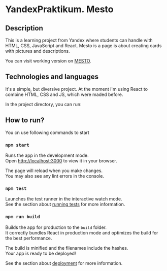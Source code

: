 # YandexPraktikum. Mesto

## Description

This is a learning project from Yandex where students can handle with HTML, CSS, JavaScript and React.
Mesto is a page is about creating cards with pictures and descriptions.

You can visit working version on [MESTO](https://stereojim.github.io/mesto-react/).

## Technologies and languages

It's a simple, but diversive project. At the moment i'm using React to combine HTML, CSS and JS, which were maded before. 

In the project directory, you can run:

## How to run?

You cn use following commands to start

### `npm start`

Runs the app in the development mode.\
Open [http://localhost:3000](http://localhost:3000) to view it in your browser.

The page will reload when you make changes.\
You may also see any lint errors in the console.

### `npm test`

Launches the test runner in the interactive watch mode.\
See the section about [running tests](https://facebook.github.io/create-react-app/docs/running-tests) for more information.

### `npm run build`

Builds the app for production to the `build` folder.\
It correctly bundles React in production mode and optimizes the build for the best performance.

The build is minified and the filenames include the hashes.\
Your app is ready to be deployed!

See the section about [deployment](https://facebook.github.io/create-react-app/docs/deployment) for more information.


